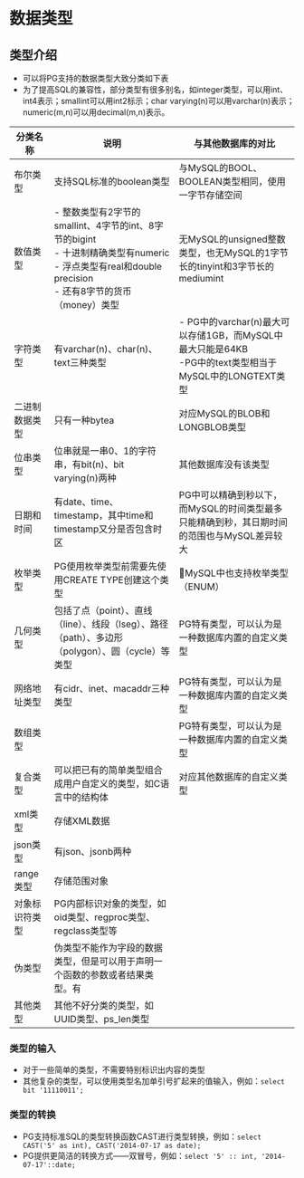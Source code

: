 # 数据类型

## 类型介绍

* 可以将PG支持的数据类型大致分类如下表
* 为了提高SQL的兼容性，部分类型有很多别名，如integer类型，可以用int、int4表示；smallint可以用int2标示；char varying(n)可以用varchar(n)表示；numeric(m,n)可以用decimal(m,n)表示。

|分类名称|说明|与其他数据库的对比|
|-------|----|--------------|
|布尔类型|支持SQL标准的boolean类型|与MySQL的BOOL、BOOLEAN类型相同，使用一字节存储空间|
|数值类型|- 整数类型有2字节的smallint、4字节的int、8字节的bigint<br>- 十进制精确类型有numeric<br>- 浮点类型有real和double precision<br>- 还有8字节的货币（money）类型|无MySQL的unsigned整数类型，也无MySQL的1字节长的tinyint和3字节长的mediumint|
|字符类型|有varchar(n)、char(n)、text三种类型|- PG中的varchar(n)最大可以存储1GB，而MySQL中最大只能是64KB<br>-PG中的text类型相当于MySQL中的LONGTEXT类型|
|二进制数据类型|只有一种bytea|对应MySQL的BLOB和LONGBLOB类型|
|位串类型|位串就是一串0、1的字符串，有bit(n)、bit varying(n)两种|其他数据库没有该类型|
|日期和时间|有date、time、timestamp，其中time和timestamp又分是否包含时区|PG中可以精确到秒以下，而MySQL的时间类型最多只能精确到秒，其日期时间的范围也与MySQL差异较大|
|枚举类型|PG使用枚举类型前需要先使用CREATE TYPE创建这个类型|MySQL中也支持枚举类型（ENUM）|
|几何类型|包括了点（point）、直线（line）、线段（lseg）、路径（path）、多边形（polygon）、圆（cycle）等类型|PG特有类型，可以认为是一种数据库内置的自定义类型|
|网络地址类型|有cidr、inet、macaddr三种类型|PG特有类型，可以认为是一种数据库内置的自定义类型|
|数组类型||PG特有类型，可以认为是一种数据库内置的自定义类型|
|复合类型|可以把已有的简单类型组合成用户自定义的类型，如C语言中的结构体|对应其他数据库的自定义类型|
|xml类型|存储XML数据||
|json类型|有json、jsonb两种||
|range类型|存储范围对象||
|对象标识符类型|PG内部标识对象的类型，如oid类型、regproc类型、regclass类型等||
|伪类型|伪类型不能作为字段的数据类型，但是可以用于声明一个函数的参数或者结果类型。有||
|其他类型|其他不好分类的类型，如UUID类型、ps_len类型||

### 类型的输入

* 对于一些简单的类型，不需要特别标识出内容的类型
* 其他复杂的类型，可以使用类型名加单引号扩起来的值输入，例如：`select bit '11110011';`

### 类型的转换

* PG支持标准SQL的类型转换函数CAST进行类型转换，例如：`select CAST('5' as int), CAST('2014-07-17 as date);`
* PG提供更简洁的转换方式——双冒号，例如：`select '5' :: int, '2014-07-17'::date;`
